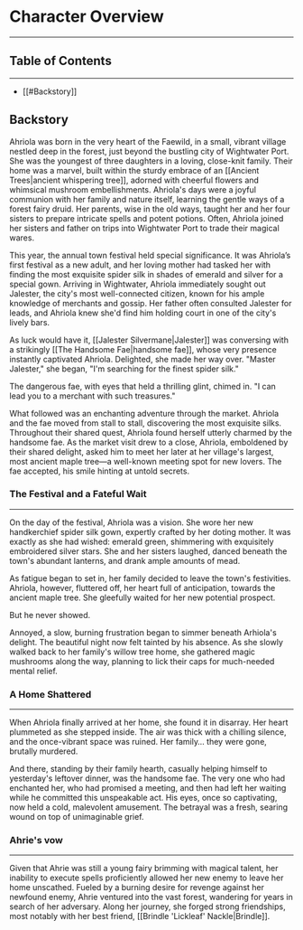# Character Overview
---
## Table of Contents
---
- [[#Backstory]]
## Backstory

Ahriola was born in the very heart of the Faewild, in a small, vibrant village nestled deep in the forest, just beyond the bustling city of Wightwater Port. She was the youngest of three daughters in a loving, close-knit family. Their home was a marvel, built within the sturdy embrace of an [[Ancient Trees|ancient whispering tree]], adorned with cheerful flowers and whimsical mushroom embellishments. Ahriola's days were a joyful communion with her family and nature itself, learning the gentle ways of a forest fairy druid. Her parents, wise in the old ways, taught her and her four sisters to prepare intricate spells and potent potions. Often, Ahriola joined her sisters and father on trips into Wightwater Port to trade their magical wares.

This year, the annual town festival held special significance. It was Ahriola’s first festival as a new adult, and her loving mother had tasked her with finding the most exquisite spider silk in shades of emerald and silver for a special gown. Arriving in Wightwater, Ahriola immediately sought out Jalester, the city's most well-connected citizen, known for his ample knowledge of merchants and gossip. Her father often consulted Jalester for leads, and Ahriola knew she'd find him holding court in one of the city's lively bars.

As luck would have it, [[Jalester Silvermane|Jalester]] was conversing with a strikingly [[The Handsome Fae|handsome fae]], whose very presence instantly captivated Ahriola. Delighted, she made her way over. "Master Jalester," she began, "I'm searching for the finest spider silk."

The dangerous fae, with eyes that held a thrilling glint, chimed in. "I can lead you to a merchant with such treasures."

What followed was an enchanting adventure through the market. Ahriola and the fae moved from stall to stall, discovering the most exquisite silks. Throughout their shared quest, Ahriola found herself utterly charmed by the handsome fae. As the market visit drew to a close, Ahriola, emboldened by their shared delight, asked him to meet her later at her village's largest, most ancient maple tree—a well-known meeting spot for new lovers. The fae accepted, his smile hinting at untold secrets.

### The Festival and a Fateful Wait
---
On the day of the festival, Ahriola was a vision. She wore her new handkerchief spider silk gown, expertly crafted by her doting mother. It was exactly as she had wished: emerald green, shimmering with exquisitely embroidered silver stars. She and her sisters laughed, danced beneath the town's abundant lanterns, and drank ample amounts of mead.

As fatigue began to set in, her family decided to leave the town's festivities. Ahriola, however, fluttered off, her heart full of anticipation, towards the ancient maple tree. She gleefully waited for her new potential prospect.

But he never showed.

Annoyed, a slow, burning frustration began to simmer beneath Arhiola's delight. The beautiful night now felt tainted by his absence. As she slowly walked back to her family's willow tree home, she gathered magic mushrooms along the way, planning to lick their caps for much-needed mental relief.

### A Home Shattered
---
When Ahriola finally arrived at her home, she found it in disarray. Her heart plummeted as she stepped inside. The air was thick with a chilling silence, and the once-vibrant space was ruined. Her family… they were gone, brutally murdered.

And there, standing by their family hearth, casually helping himself to yesterday's leftover dinner, was the handsome fae. The very one who had enchanted her, who had promised a meeting, and then had left her waiting while he committed this unspeakable act. His eyes, once so captivating, now held a cold, malevolent amusement. The betrayal was a fresh, searing wound on top of unimaginable grief.

### Ahrie's vow
---
Given that Ahrie was still a young fairy brimming with magical talent, her inability to execute spells proficiently allowed her new enemy to leave her home unscathed. Fueled by a burning desire for revenge against her newfound enemy, Ahrie ventured into the vast forest, wandering for years in search of her adversary. Along her journey, she forged strong friendships, most notably with her best friend, [[Brindle 'Lickleaf' Nackle|Brindle]].